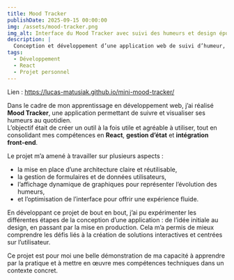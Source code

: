 ```yaml
---
title: Mood Tracker
publishDate: 2025-09-15 00:00:00
img: /assets/mood-tracker.png
img_alt: Interface du Mood Tracker avec suivi des humeurs et design épuré
description: |
  Conception et développement d’une application web de suivi d’humeur, permettant de visualiser son état émotionnel au fil du temps grâce à une interface simple et interactive.
tags:
  - Développement
  - React
  - Projet personnel
---
```


Lien : https://lucas-matusiak.github.io/mini-mood-tracker/

Dans le cadre de mon apprentissage en développement web, j’ai réalisé **Mood Tracker**, une application permettant de suivre et visualiser ses humeurs au quotidien.  
L’objectif était de créer un outil à la fois utile et agréable à utiliser, tout en consolidant mes compétences en **React**, **gestion d’état** et **intégration front-end**.

Le projet m’a amené à travailler sur plusieurs aspects :

- la mise en place d’une architecture claire et réutilisable,
- la gestion de formulaires et de données utilisateurs,
- l’affichage dynamique de graphiques pour représenter l’évolution des humeurs,
- et l’optimisation de l’interface pour offrir une expérience fluide.

En développant ce projet de bout en bout, j’ai pu expérimenter les différentes étapes de la conception d’une application : de l’idée initiale au design, en passant par la mise en production. Cela m’a permis de mieux comprendre les défis liés à la création de solutions interactives et centrées sur l’utilisateur.

Ce projet est pour moi une belle démonstration de ma capacité à apprendre par la pratique et à mettre en œuvre mes compétences techniques dans un contexte concret.
